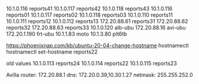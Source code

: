 10.1.0.116      reports41
10.1.0.117      reports42
10.1.0.118      reports43
10.1.0.116      reports01
10.1.0.117      reports02
10.1.0.118      reports03
10.1.0.110      reports11
10.1.0.111      reports12
10.1.0.112      reports13
172.20.88.61    reports31
172.20.88.62    reports32
172.20.88.63    reports33
10.1.0.120      alb-ubu
172.20.88.16    avi-ubu
172.20.1.190    frt-ubu
10.1.1.83       moto
10.1.3.80       plt6tb


https://phoenixnap.com/kb/ubuntu-20-04-change-hostname
hostnamectl
hostnamectl set-hostname reports22

old values
10.1.0.113      reports24
10.1.0.114      reports22
10.1.0.115      reports23

Avilla
router: 172.20.88.1
dns: 172.20.0.39,10.30.1.27
netmask: 255.255.252.0

